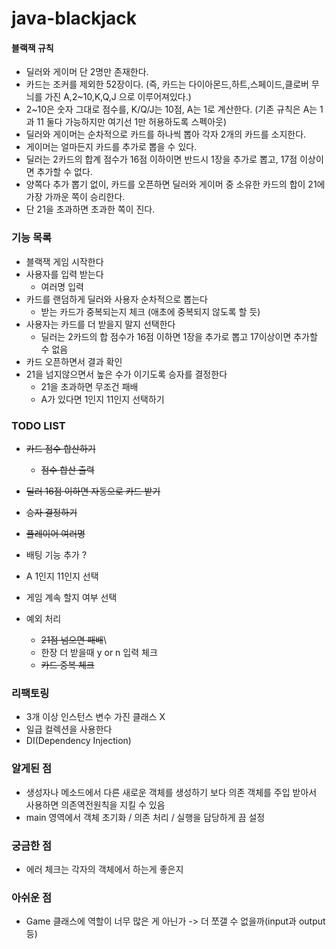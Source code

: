 # java-blackjack

#### 블랙잭 규칙
* 딜러와 게이머 단 2명만 존재한다.
* 카드는 조커를 제외한 52장이다. (즉, 카드는 다이아몬드,하트,스페이드,클로버 무늬를 가진 A,2~10,K,Q,J 으로 이루어져있다.)
* 2~10은 숫자 그대로 점수를, K/Q/J는 10점, A는 1로 계산한다. (기존 규칙은 A는 1과 11 둘다 가능하지만 여기선 1만 허용하도록 스펙아웃)
* 딜러와 게이머는 순차적으로 카드를 하나씩 뽑아 각자 2개의 카드를 소지한다.
* 게이머는 얼마든지 카드를 추가로 뽑을 수 있다.
* 딜러는 2카드의 합계 점수가 16점 이하이면 반드시 1장을 추가로 뽑고, 17점 이상이면 추가할 수 없다.
* 양쪽다 추가 뽑기 없이, 카드를 오픈하면 딜러와 게이머 중 소유한 카드의 합이 21에 가장 가까운 쪽이 승리한다.
* 단 21을 초과하면 초과한 쪽이 진다.

### 기능 목록

* 블랙잭 게임 시작한다
* 사용자를 입력 받는다
  * 여러명 입력
* 카드를 랜덤하게 딜러와 사용자 순차적으로 뽑는다
  * 받는 카드가 중복되는지 체크 (애초에 중복되지 않도록 할 듯)
* 사용자는 카드를 더 받을지 말지 선택한다
  * 딜러는 2카드의 합 점수가 16점 이하면 1장을 추가로 뽑고 17이상이면 추가할 수 없음
* 카드 오픈하면서 결과 확인
* 21을 넘지않으면서 높은 수가 이기도록 승자를 결정한다
  * 21을 초과하면 무조건 패배
  * A가 있다면 1인지 11인지 선택하기

  
### TODO LIST
* ~~카드 점수 합산하기~~
  * ~~점수 합산 출력~~
* ~~딜러 16점 이하면 자동으로 카드 받기~~
* ~~승자 결정하기~~
* ~~플레이어 여러명~~
* 배팅 기능 추가 ?
* A 1인지 11인지 선택
* 게임 계속 할지 여부 선택

* 예외 처리
  * ~~21점 넘으면 패배~~\
  * 한장 더 받을때 y or n 입력 체크
  * ~~카드 중복 체크~~
  
### 리팩토링
* 3개 이상 인스턴스 변수 가진 클래스 X
* 일급 컬렉션을 사용한다
* DI(Dependency Injection)

### 알게된 점
- 생성자나 메소드에서 다른 새로운 객체를 생성하기 보다 의존 객체를 주입 받아서 사용하면 의존역전원칙을 지킬 수 있음
- main 영역에서 객체 초기화 / 의존 처리 / 실행을 담당하게 끔 설정

### 궁금한 점
- 에러 체크는 각자의 객체에서 하는게 좋은지


### 아쉬운 점
* Game 클래스에 역할이 너무 많은 게 아닌가 -> 더 쪼갤 수 없을까(input과 output 등)
